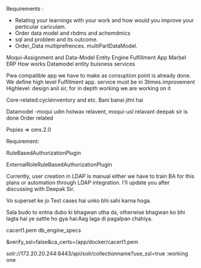 Requirements : 
- Relating your learnings with your work and how would you improve your perticular cariculam.
- Order data model and rbdms and achemdmics
- sql and problem and its outcome.
- Order_Data multiprefrences. multiPartDataModel.

Moqui-Assignment and Data-Model
Entity Engine
Fulfillment App
Marbel ERP How works
Datamodel
entity 
buisness services

Pwa compatible app we have to make as consuption point is already done.
We define high level Fulfillment app.
service must be in 3times.improvement
Highlevel: design anil sir, for in depth working we are working on it

Core-related:cycleinventory and etc.
Bani banai jitni hai

Datamodel -moqui udm hotwax relavent, moqui-usl relavant deepak sir is done
Order related 

Popies => oms.2.0

Requirement:


RuleBasedAuthorizationPlugin



ExternalRoleRuleBasedAuthorizationPlugin


Currently, user creation in LDAP is manual either we have to train BA for this plans or automation through LDAP integration. I'll update you after discussing with Deepak Sir.


Vo superset ke jo Test cases hai unko bhi sahi karna hoga.


Sala budo to entna dubo ki bhagwan utha da, otherwise bhagwan ko bhi lagta hai ye sattle ho gya hai:Aag laga di 
pagalpan chahiya.


cacert1.pem        db_engine_specs


&verify_ssl=false&ca_certs=/app/docker/cacert1.pem


solr://172.20.20.244:8443/api/solr/collectionname?use_ssl=true :working one